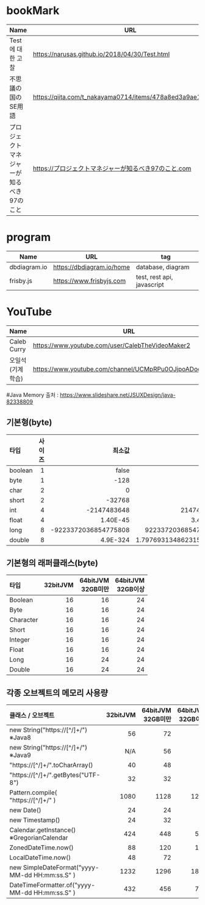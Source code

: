 # bookMark
| Name                   | URL                                                     | tag                                     |
| ---------------------- | ------------------------------------------------------- | --------------------------------------- |
| Test에 대한 고찰          | https://narusas.github.io/2018/04/30/Test.html          | test                                    |
| 不思議の国のSE用語         | https://qiita.com/t_nakayama0714/items/478a8ed3a9ae143ad854  | IT                                    |
| プロジェクトマネジャーが知るべき97のこと | https://プロジェクトマネジャーが知るべき97のこと.com | PM |

# program
| Name                   | URL                                                     | tag                                     |
| ---------------------- | ------------------------------------------------------- | --------------------------------------- |
| dbdiagram.io           | https://dbdiagram.io/home                               | database, diagram                       |
| frisby.js              | https://www.frisbyjs.com                                | test, rest api, javascript              |

# YouTube
| Name                   | URL                                                     | tag                                     |
| ---------------------- | ------------------------------------------------------- | --------------------------------------- |
| Caleb Curry            |  https://www.youtube.com/user/CalebTheVideoMaker2       | programming, tutorial                   |
| 오일석(기계학습)           | https://www.youtube.com/channel/UCMpRPu0OJjpoADoqhApEjrQ | machine learning                   |

#Java Memory
출처 : https://www.slideshare.net/JSUXDesign/java-82338809

## 기본형(byte)
| 타입     | 사이즈 | 최소값                 | 최대값                  |
| :------ | ---: | -------------------: | ---------------------: |
| boolean |    1 |                false |                   true |
| byte    |    1 |                 -128 |                    127 |
| char    |    2 |                    0 |                  65535 |
| short   |    2 |               -32768 |                  32767 |
| int     |    4 |          -2147483648 |             2147483647 |
| float   |    4 |             1.40E-45 |               3.40E+38 |
| long    |    8 | -9223372036854775808 |    9223372036854775807 |
| double  |    8 |             4.9E-324 | 1.7976931348623157E308 |


## 기본형의 래퍼클래스(byte)
| 타입       | 32bitJVM | 64bitJVM<br/>32GB미만 | 64bitJVM<br/>32GB이상 |
| :-------- | -------: | -------------------: | -------------------: |
| Boolean   |       16 |                   16 |                   24 |
| Byte      |       16 |                   16 |                   24 |
| Character |       16 |                   16 |                   24 |
| Short     |       16 |                   16 |                   24 |
| Integer   |       16 |                   16 |                   24 |
| Float     |       16 |                   16 |                   24 |
| Long      |       16 |                   24 |                   24 |
| Double    |       16 |                   24 |                   24 |

## 각종 오브젝트의 메모리 사용량
| 클래스 / 오브젝트                                  | 32bitJVM | 64bitJVM<br/>32GB미만 | 64bitJVM<br/>32GB이상 |
| :--------------------------------------------- | -------: | -------------------: | -------------------: |
| new String("https://[^/]+/") ※Java8            |       56 |                   72 |                   88 |
| new String("https://[^/]+/") ※Java9            |      N/A |                   56 |                   72 |
| "https://[^/]+/".toCharArray()                 |       40 |                   48 |                   56 |
| "https://[^/]+/".getBytes("UTF-8")             |       32 |                   32 |                   40 |
| Pattern.compile( "https://[^/]+/" )            |     1080 |                 1128 |                 1256 |
| new Date()                                     |       24 |                   24 |                   32 |
| new Timestamp()                                |       24 |                   32 |                   40 |
| Calendar.getInstance() ※GregorianCalendar      |      424 |                  448 |                  544 |
| ZonedDateTime.now()                            |       88 |                  120 |                  152 |
| LocalDateTime.now()                            |       48 |                   72 |                   80 |
| new SimpleDateFormat("yyyy-MM-dd HH:mm:ss.S" ) |     1232 |                 1296 |                 1880 |
| DateTimeFormatter.of("yyyy-MM-dd HH:mm:ss.S" ) |      432 |                  456 |                  704 |
